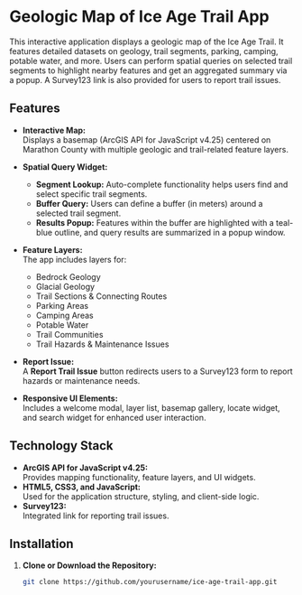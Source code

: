 # Geologic Map of Ice Age Trail App

This interactive application displays a geologic map of the Ice Age Trail. It features detailed datasets on geology, trail segments, parking, camping, potable water, and more. Users can perform spatial queries on selected trail segments to highlight nearby features and get an aggregated summary via a popup. A Survey123 link is also provided for users to report trail issues.

## Features

- **Interactive Map:**  
  Displays a basemap (ArcGIS API for JavaScript v4.25) centered on Marathon County with multiple geologic and trail-related feature layers.

- **Spatial Query Widget:**  
  - **Segment Lookup:** Auto-complete functionality helps users find and select specific trail segments.
  - **Buffer Query:** Users can define a buffer (in meters) around a selected trail segment.
  - **Results Popup:** Features within the buffer are highlighted with a teal-blue outline, and query results are summarized in a popup window.
  
- **Feature Layers:**  
  The app includes layers for:
  - Bedrock Geology
  - Glacial Geology
  - Trail Sections & Connecting Routes
  - Parking Areas
  - Camping Areas
  - Potable Water
  - Trail Communities
  - Trail Hazards & Maintenance Issues

- **Report Issue:**  
  A **Report Trail Issue** button redirects users to a Survey123 form to report hazards or maintenance needs.

- **Responsive UI Elements:**  
  Includes a welcome modal, layer list, basemap gallery, locate widget, and search widget for enhanced user interaction.

## Technology Stack

- **ArcGIS API for JavaScript v4.25:**  
  Provides mapping functionality, feature layers, and UI widgets.
- **HTML5, CSS3, and JavaScript:**  
  Used for the application structure, styling, and client-side logic.
- **Survey123:**  
  Integrated link for reporting trail issues.

## Installation

1. **Clone or Download the Repository:**

   ```bash
   git clone https://github.com/yourusername/ice-age-trail-app.git
